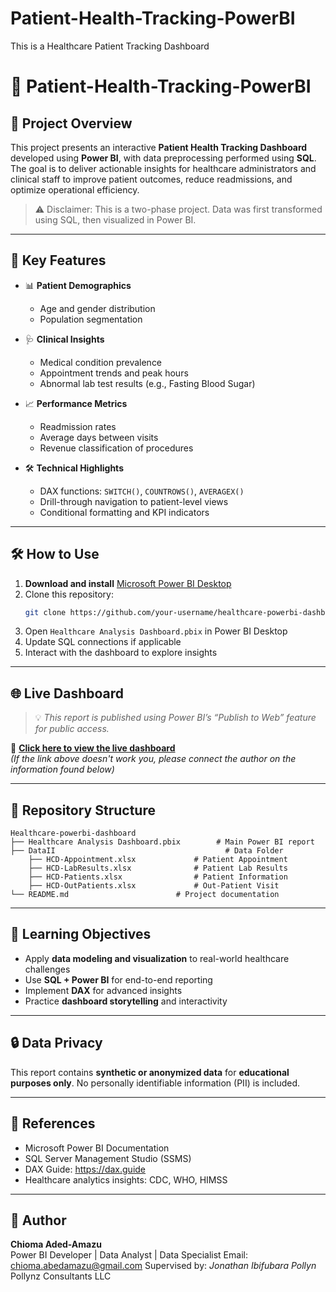 # Patient-Health-Tracking-PowerBI
This is a Healthcare Patient Tracking Dashboard
# 🏥 Patient-Health-Tracking-PowerBI
 
## 📌 Project Overview
 
This project presents an interactive **Patient Health Tracking Dashboard** developed using **Power BI**, with data preprocessing performed using **SQL**. The goal is to deliver actionable insights for healthcare administrators and clinical staff to improve patient outcomes, reduce readmissions, and optimize operational efficiency.
 
> ⚠️ Disclaimer: This is a two-phase project. Data was first transformed using SQL, then visualized in Power BI.
 
---
 
## 🎯 Key Features
 
- 📊 **Patient Demographics**  
  - Age and gender distribution  
  - Population segmentation
 
- 🩺 **Clinical Insights**  
  - Medical condition prevalence  
  - Appointment trends and peak hours  
  - Abnormal lab test results (e.g., Fasting Blood Sugar)
 
- 📈 **Performance Metrics**  
  - Readmission rates  
  - Average days between visits  
  - Revenue classification of procedures
 
- 🛠 **Technical Highlights**  
  - DAX functions: `SWITCH()`, `COUNTROWS()`, `AVERAGEX()`  
  - Drill-through navigation to patient-level views  
  - Conditional formatting and KPI indicators
 
---
 
## 🛠 How to Use
 
1. **Download and install** [Microsoft Power BI Desktop](https://powerbi.microsoft.com/desktop/)
2. Clone this repository:
   ```bash
   git clone https://github.com/your-username/healthcare-powerbi-dashboard.git
   ```
3. Open `Healthcare Analysis Dashboard.pbix` in Power BI Desktop
4. Update SQL connections if applicable
5. Interact with the dashboard to explore insights
 
---
 
## 🌐 Live Dashboard
 
> 💡 *This report is published using Power BI’s “Publish to Web” feature for public access.*
 
🔗 **[Click here to view the live dashboard](https://app.powerbi.com/reportEmbed?reportId=635dd925-6825-42fb-bbea-7cc98d6d46f5&autoAuth=true&ctid=42f651b9-b59e-47f4-874e-b592803040f5)**  
*(If the link above doesn't work you, please connect the author on the information found below)*
  
---
 
## 📂 Repository Structure
 
```
Healthcare-powerbi-dashboard
├── Healthcare Analysis Dashboard.pbix        # Main Power BI report
├── DataII                                      # Data Folder
    ├── HCD-Appointment.xlsx             # Patient Appointment 
    ├── HCD-LabResults.xlsx              # Patient Lab Results
    ├── HCD-Patients.xlsx                # Patient Information
    ├── HCD-OutPatients.xlsx             # Out-Patient Visit
└── README.md                        # Project documentation
```
 
---
 
## 🧠 Learning Objectives
 
- Apply **data modeling and visualization** to real-world healthcare challenges  
- Use **SQL + Power BI** for end-to-end reporting  
- Implement **DAX** for advanced insights  
- Practice **dashboard storytelling** and interactivity
 
---
 
## 🔒 Data Privacy
 
This report contains **synthetic or anonymized data** for **educational purposes only**. No personally identifiable information (PII) is included.
 
---
 
## 📘 References
 
- Microsoft Power BI Documentation  
- SQL Server Management Studio (SSMS)  
- DAX Guide: https://dax.guide  
- Healthcare analytics insights: CDC, WHO, HIMSS
 
---
 
## 👤 Author
 
**Chioma Aded-Amazu**  
Power BI Developer | Data Analyst  | Data Specialist
Email: chioma.abedamazu@gmail.com
Supervised by: *Jonathan Ibifubara Pollyn*  
Pollynz Consultants LLC
